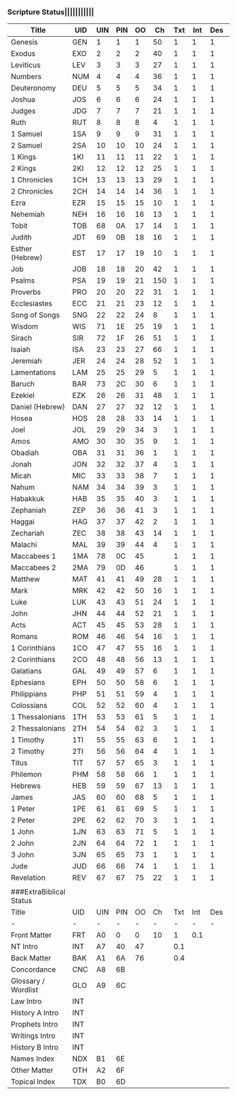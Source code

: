 ### Scripture Status|||||||||||
Title|UID|UIN|PIN|OO|Ch|Txt|Int|Des|¶|fn|xr
-|-|-|-|-|-|-|-|-|-|-|-
Genesis|GEN|1|1|1|50|1|1|1|1|0.8|0.35
Exodus|EXO|2|2|2|40|1|1|1|1|0.8|0.35
Leviticus|LEV|3|3|3|27|1|1|1|1|0.8|0.35
Numbers|NUM|4|4|4|36|1|1|1|1|0.8|0.35
Deuteronomy|DEU|5|5|5|34|1|1|1|1|0.8|0.35
Joshua|JOS|6|6|6|24|1|1|1|1|0.8|0.35
Judges|JDG|7|7|7|21|1|1|1|1|0.8|0.35
Ruth|RUT|8|8|8|4|1|1|1|1|0.8|0.35
1 Samuel|1SA|9|9|9|31|1|1|1|1|0.8|0.35
2 Samuel|2SA|10|10|10|24|1|1|1|1|0.8|0.35
1 Kings|1KI|11|11|11|22|1|1|1|1|0.8|0.35
2 Kings|2KI|12|12|12|25|1|1|1|1|0.8|0.35
1 Chronicles|1CH|13|13|13|29|1|1|1|1|0.8|0.35
2 Chronicles|2CH|14|14|14|36|1|1|1|1|0.8|0.35
Ezra|EZR|15|15|15|10|1|1|1|1|0.8|0.35
Nehemiah|NEH|16|16|16|13|1|1|1|1|0.8|0.35
Tobit|TOB|68|0A|17|14|1|1|1|1|0.8|0.35
Judith|JDT|69|0B|18|16|1|1|1|1|0.8|0.35
Esther (Hebrew)|EST|17|17|19|10|1|1|1|1|0.8|0.35
Job|JOB|18|18|20|42|1|1|1|1|0.8|0.35
Psalms|PSA|19|19|21|150|1|1|1|1|0.8|0.35
Proverbs|PRO|20|20|22|31|1|1|1|0.75|0.8|0.35
Ecclesiastes|ECC|21|21|23|12|1|1|1|0.75|0.8|0.35
Song of Songs|SNG|22|22|24|8|1|1|1|1|0.8|0.35
Wisdom|WIS|71|1E|25|19|1|1|1|0.1|0.8|0.35
Sirach|SIR|72|1F|26|51|1|1|1|0.1|0.8|0.35
Isaiah|ISA|23|23|27|66|1|1|1|0.75|0.8|0.35
Jeremiah|JER|24|24|28|52|1|1|1|0.75|0.8|0.35
Lamentations|LAM|25|25|29|5|1|1|1|0.1|0.8|0.35
Baruch|BAR|73|2C|30|6|1|1|1|1|0.8|0.35
Ezekiel|EZK|26|26|31|48|1|1|1|0.75|0.8|0.35
Daniel (Hebrew)|DAN|27|27|32|12|1|1|1|1|0.8|0.35
Hosea|HOS|28|28|33|14|1|1|1|1|0.8|0.35
Joel|JOL|29|29|34|3|1|1|1|1|0.8|0.35
Amos|AMO|30|30|35|9|1|1|1|1|0.8|0.35
Obadiah|OBA|31|31|36|1|1|1|1|1|0.8|0.35
Jonah|JON|32|32|37|4|1|1|1|1|0.8|0.35
Micah|MIC|33|33|38|7|1|1|1|1|0.8|0.35
Nahum|NAM|34|34|39|3|1|1|1|1|0.8|0.35
Habakkuk|HAB|35|35|40|3|1|1|1|1|0.8|0.35
Zephaniah|ZEP|36|36|41|3|1|1|1|1|0.8|0.35
Haggai|HAG|37|37|42|2|1|1|1|1|0.8|0.35
Zechariah|ZEC|38|38|43|14|1|1|1|1|0.8|0.35
Malachi|MAL|39|39|44|4|1|1|1|1|0.8|0.35
Maccabees 1|1MA|78|0C|45||1|1|1|1|0.8|0.35
Maccabees 2|2MA|79|0D|46||1|1|1|1|0.8|0.35
Matthew|MAT|41|41|49|28|1|1|1|1|0.8|0.35
Mark|MRK|42|42|50|16|1|1|1|1|0.8|0.35
Luke|LUK|43|43|51|24|1|1|1|1|0.8|0.35
John|JHN|44|44|52|21|1|1|1|1|0.8|0.35
Acts|ACT|45|45|53|28|1|1|1|0.6|0.8|0.35
Romans|ROM|46|46|54|16|1|1|1|0.6|0.8|0.35
1 Corinthians|1CO|47|47|55|16|1|1|1|1|0.8|0.35
2 Corinthians|2CO|48|48|56|13|1|1|1|1|0.8|0.35
Galatians|GAL|49|49|57|6|1|1|1|1|0.8|0.35
Ephesians|EPH|50|50|58|6|1|1|1|1|0.8|0.35
Philippians|PHP|51|51|59|4|1|1|1|0.6|0.8|0.35
Colossians|COL|52|52|60|4|1|1|1|1|0.8|0.35
1 Thessalonians|1TH|53|53|61|5|1|1|1|1|0.8|0.35
2 Thessalonians|2TH|54|54|62|3|1|1|1|1|0.8|0.35
1 Timothy|1TI|55|55|63|6|1|1|1|0.6|0.8|0.35
2 Timothy|2TI|56|56|64|4|1|1|1|0.6|0.8|0.35
Titus|TIT|57|57|65|3|1|1|1|1|0.8|0.35
Philemon|PHM|58|58|66|1|1|1|1|1|0.8|0.35
Hebrews|HEB|59|59|67|13|1|1|1|1|0.8|0.35
James|JAS|60|60|68|5|1|1|1|1|0.8|0.35
1 Peter|1PE|61|61|69|5|1|1|1|1|0.8|0.35
2 Peter|2PE|62|62|70|3|1|1|1|1|0.8|0.35
1 John|1JN|63|63|71|5|1|1|1|0.6|0.8|0.35
2 John|2JN|64|64|72|1|1|1|1|1|0.8|0.35
3 John|3JN|65|65|73|1|1|1|1|1|0.8|0.35
Jude|JUD|66|66|74|1|1|1|1|1|0.8|0.35
Revelation|REV|67|67|75|22|1|1|1|0.6|0.8|0.35
|||||||||||
###ExtraBiblical Status|||||||||||
Title|UID|UIN|PIN|OO|Ch|Txt|Int|Des|¶|fn|xr
-|-|-|-|-|-|-|-|-|-|-|-
Front Matter|FRT|A0|0|0|10|1|0.1||||
NT Intro|INT|A7|40|47||0.1|||||
Back Matter|BAK|A1|6A|76||0.4|||||
Concordance|CNC|A8|6B||||||||
Glossary / Wordlist|GLO|A9|6C||||||||
Law Intro|INT||||||||||
History A Intro|INT||||||||||
Prophets Intro|INT||||||||||
Writings Intro|INT||||||||||
History B Intro|INT||||||||||
Names Index|NDX|B1|6E||||||||
Other Matter|OTH|A2|6F||||||||
Topical Index|TDX|B0|6D||||||||
